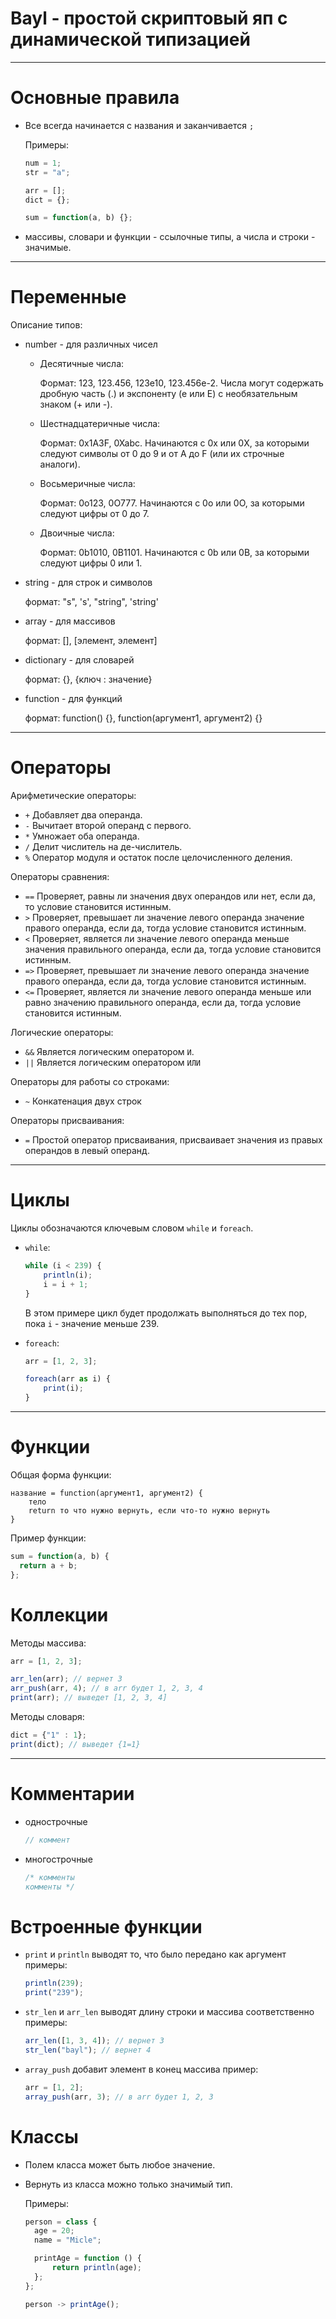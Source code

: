 # Bayl - простой скриптовый яп с динамической типизацией

---
# Основные правила

- Все всегда начинается с названия и заканчивается `;`

  Примеры:
  ```js
  num = 1;
  str = "a";
  
  arr = [];
  dict = {};
  
  sum = function(a, b) {};
  ```
  
- массивы, словари и функции - ссылочные типы, а числа и строки - значимые.
---
# Переменные

Описание типов:

- number - для различных чисел

  - Десятичные числа:

    Формат: 123, 123.456, 123e10, 123.456e-2.
    Числа могут содержать дробную часть (.) и экспоненту (e или E) с необязательным знаком (+ или -).
  
  - Шестнадцатеричные числа:
  
    Формат: 0x1A3F, 0Xabc.
    Начинаются с 0x или 0X, за которыми следуют символы от 0 до 9 и от A до F (или их строчные аналоги).
  
  - Восьмеричные числа:
  
    Формат: 0o123, 0O777.
    Начинаются с 0o или 0O, за которыми следуют цифры от 0 до 7.

  - Двоичные числа:
  
    Формат: 0b1010, 0B1101.
    Начинаются с 0b или 0B, за которыми следуют цифры 0 или 1.

- string - для строк и символов

  формат: "s", 's', "string", 'string'

- array - для массивов

  формат: [], [элемент, элемент]

- dictionary - для словарей

  формат: {}, {ключ : значение}

- function - для функций

  формат: function() {}, function(аргумент1, аргумент2) {} 
---

# Операторы

Арифметические операторы:

- `+` Добавляет два операнда.
- `-` Вычитает второй операнд с первого.
- `*` Умножает оба операнда.
- `/` Делит числитель на де-числитель.
- `%` Оператор модуля и остаток после целочисленного деления.

Операторы сравнения:

- `==` Проверяет, равны ли значения двух операндов или нет, если да, то условие становится истинным.
- `>` Проверяет, превышает ли значение левого операнда значение правого операнда, если да, тогда условие становится истинным.
- `<` Проверяет, является ли значение левого операнда меньше значения правильного операнда, если да, тогда условие становится истинным.
- `=>` Проверяет, превышает ли значение левого операнда значение правого операнда, если да, тогда условие становится истинным.
- `<=` Проверяет, является ли значение левого операнда меньше или равно значению правильного операнда, если да, тогда условие становится истинным.

Логические операторы:

- `&&` Является логическим оператором `И`.
- `||` Является логическим оператором `ИЛИ`

Операторы для работы со строками:

- `~` Конкатенация двух строк

Операторы присваивания:

- `=` Простой оператор присваивания, присваивает значения из правых операндов в левый операнд.

---

# Циклы

Циклы обозначаются ключевым словом `while` и `foreach`.
  
- `while`:
  
  ```js
  while (i < 239) {
      println(i);
      i = i + 1;
  }
  ```
  
  В этом примере цикл будет продолжать выполняться до тех пор, пока `i` - значение меньше 239.


- `foreach`:

  ```js
  arr = [1, 2, 3];
  
  foreach(arr as i) {
      print(i);
  }
  ```

---

# Функции

Общая форма функции:

```bayl
название = function(аргумент1, аргумент2) {
    тело
    return то что нужно вернуть, если что-то нужно вернуть 
}
```

Пример функции:

```js
sum = function(a, b) {
  return a + b;  
};
```

# Коллекции

Методы массива:

```js
arr = [1, 2, 3];

arr_len(arr); // вернет 3
arr_push(arr, 4); // в arr будет 1, 2, 3, 4
print(arr); // выведет [1, 2, 3, 4]
```

Методы словаря:

```js
dict = {"1" : 1};
print(dict); // выведет {1=1}
```

---

# Комментарии

- однострочные
  ```js
  // коммент
  ```
- многострочные
  ```js
  /* комменты
  комменты */
  ```

# Встроенные функции

- `print` и `println` выводят то, что было передано как аргумент
  примеры:
  ```js
  println(239);
  print("239");
  ```
- `str_len` и `arr_len` выводят длину строки и массива соответственно
  примеры:
  ```js
  arr_len([1, 3, 4]); // вернет 3
  str_len("bayl"); // вернет 4
  ```
- `array_push` добавит элемент в конец массива
  пример:
  ```js
  arr = [1, 2];
  array_push(arr, 3); // в arr будет 1, 2, 3
  ```
  
# Классы

- Полем класса может быть любое значение.
- Вернуть из класса можно только значимый тип.

  Примеры:

  ```js
  person = class {
    age = 20;
    name = "Micle";

    printAge = function () {
        return println(age);
    };
  };

  person -> printAge();
  ```